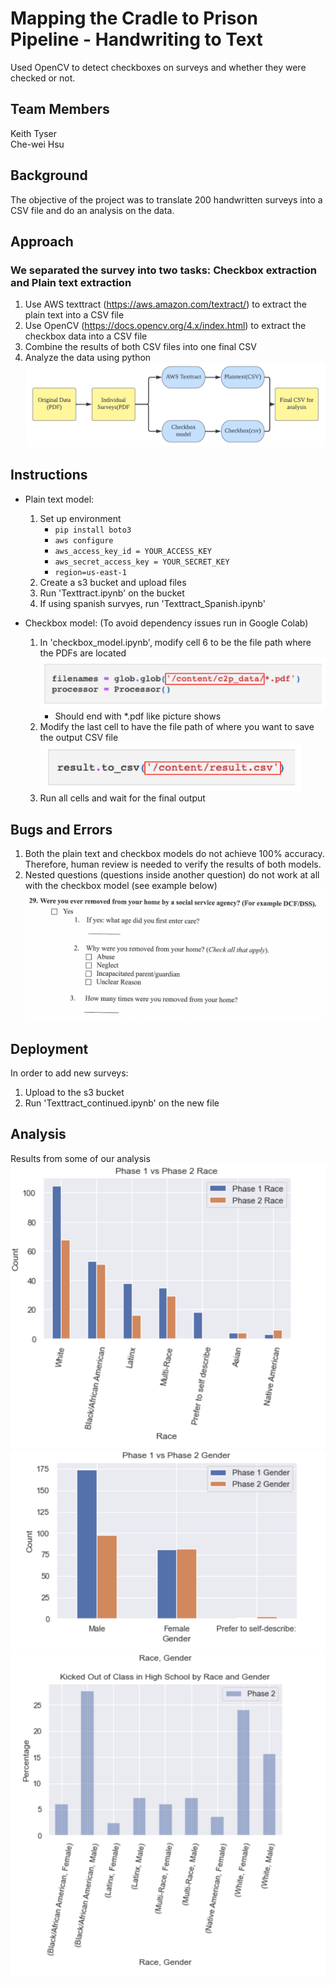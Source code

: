# Mapping the Cradle to Prison Pipeline - Handwriting to Text
Used OpenCV to detect checkboxes on surveys and whether they were checked or not.

## Team Members
Keith Tyser <br />
Che-wei Hsu

## Background
The objective of the project was to translate 200 handwritten surveys into a CSV file and do an analysis on the data.

## Approach
### We separated the survey into two tasks: Checkbox extraction and Plain text extraction
1. Use AWS texttract (https://aws.amazon.com/textract/) to extract the plain text into a CSV file 
2. Use OpenCV (https://docs.opencv.org/4.x/index.html) to extract the checkbox data into a CSV file
3. Combine the results of both CSV files into one final CSV
4. Analyze the data using python
![img6](/images/img6.png)

## Instructions
* Plain text model:
    1. Set up environment
        - `pip install boto3` 
        - `aws configure`
        - `aws_access_key_id = YOUR_ACCESS_KEY`
        - `aws_secret_access_key = YOUR_SECRET_KEY`
        - `region=us-east-1`
    2. Create a s3 bucket and upload files 
    3. Run 'Texttract.ipynb' on the bucket
    4. If using spanish survyes, run 'Texttract_Spanish.ipynb'

* Checkbox model: (To avoid dependency issues run in Google Colab)
    1. In 'checkbox_model.ipynb', modify cell 6 to be the file path where the PDFs are located
        ![img4](/images/img4.png)
        - Should end with *.pdf like picture shows
    2. Modify the last cell to have the file path of where you want to save the output CSV file
        ![img5](/images/img5.png)
    3. Run all cells and wait for the final output

## Bugs and Errors
1. Both the plain text and checkbox models do not achieve 100% accuracy. Therefore, human review is needed to verify the results of both models.
2. Nested questions (questions inside another question) do not work at all with the checkbox model (see example below)
![img7](/images/img7.png)

## Deployment
In order to add new surveys:
1. Upload to the s3 bucket
2. Run 'Texttract_continued.ipynb' on the new file

## Analysis
Results from some of our analysis
![img1](/images/img1.png)
![img2](/images/img2.png)
![img3](/images/img3.png)

